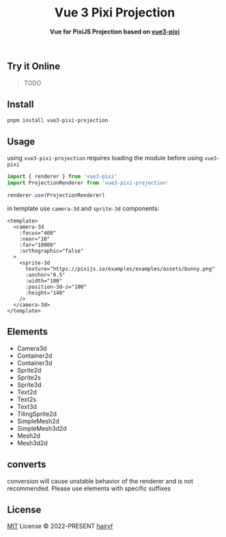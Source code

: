 <h1 align="center">Vue 3 Pixi Projection</h1>

<p align="center">
  <strong>Vue for PixiJS Projection based on <a href="https://github.com/hairyf/vue3-pixi">vue3-pixi</a> </strong>
</p>

<br />

## Try it Online

> TODO

## Install

```sh
pnpm install vue3-pixi-projection
```

## Usage

using `vue3-pixi-projection` requires loading the module before using `vue3-pixi`

```ts
import { renderer } from 'vue3-pixi'
import ProjectionRenderer from 'vue3-pixi-projection'

renderer.use(ProjectionRenderer)
```

in template use `camera-3d` and `sprite-3d` components:

```vue
<template>
  <camera-3d
    :focus="400"
    :near="10"
    :far="10000"
    :orthographic="false"
  >
    <sprite-3d
      texture="https://pixijs.io/examples/examples/assets/bunny.png"
      :anchor="0.5"
      :width="100"
      :position-3d-z="100"
      :height="140"
    />
  </camera-3d>
</template>
```

## Elements

- Camera3d
- Container2d
- Container3d
- Sprite2d
- Sprite2s
- Sprite3d
- Text2d
- Text2s
- Text3d
- TilingSprite2d
- SimpleMesh2d
- SimpleMesh3d2d
- Mesh2d
- Mesh3d2d

## converts

conversion will cause unstable behavior of the renderer and is not recommended. Please use elements with specific suffixes

## License

[MIT](LICENSE) License © 2022-PRESENT [hairyf](https://github.com/hairyf)
